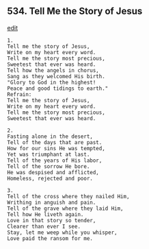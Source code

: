 
## 534.  Tell Me the Story of Jesus
[edit](https://docs.google.com/document/d/1qxBJWuKwBS8_PdQNs1xkbEMVVFidIq%2Dp/edit?mode=html)




    1.
    Tell me the story of Jesus,
    Write on my heart every word.
    Tell me the story most precious,
    Sweetest that ever was heard.
    Tell how the angels in chorus,
    Sang as they welcomed His birth.
    "Glory to God in the highest!
    Peace and good tidings to earth."
    Refrain:
    Tell me the story of Jesus,
    Write on my heart every word.
    Tell me the story most precious,
    Sweetest that ever was heard.

    2.
    Fasting alone in the desert,
    Tell of the days that are past.
    How for our sins He was tempted,
    Yet was triumphant at last.
    Tell of the years of His labor,
    Tell of the sorrow He bore.
    He was despised and afflicted,
    Homeless, rejected and poor.

    3.
    Tell of the cross where they nailed Him,
    Writhing in anguish and pain.
    Tell of the grave where they laid Him,
    Tell how He liveth again.
    Love in that story so tender,
    Clearer than ever I see.
    Stay, let me weep while you whisper,
    Love paid the ransom for me.
